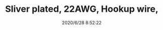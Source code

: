 ﻿---
layout: post 
title: Sliver plated, 22AWG, Hookup wire, #9000295 FEP
tags: FX10
categories: wire-harness
overview: #9000295 FEP, Sliver plated, 22AWG, Hookup wire
series: 
part_number: 9000295 
thumb_img: static/202006/383-thumb-20200628165342.jpg
image: static/202006/383-20200628165342.jpg
date: 2020/6/28 8:52:22
---



